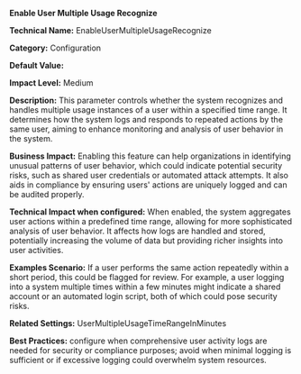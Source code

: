 **Enable User Multiple Usage Recognize**

**Technical Name:** EnableUserMultipleUsageRecognize

**Category:** Configuration

**Default Value:**

**Impact Level:** Medium

**Description:** This parameter controls whether the system recognizes and handles multiple usage instances of a user within a specified time range. It determines how the system logs and responds to repeated actions by the same user, aiming to enhance monitoring and analysis of user behavior in the system.

**Business Impact:** Enabling this feature can help organizations in identifying unusual patterns of user behavior, which could indicate potential security risks, such as shared user credentials or automated attack attempts. It also aids in compliance by ensuring users' actions are uniquely logged and can be audited properly.

**Technical Impact when configured:** When enabled, the system aggregates user actions within a predefined time range, allowing for more sophisticated analysis of user behavior. It affects how logs are handled and stored, potentially increasing the volume of data but providing richer insights into user activities.

**Examples Scenario:** If a user performs the same action repeatedly within a short period, this could be flagged for review. For example, a user logging into a system multiple times within a few minutes might indicate a shared account or an automated login script, both of which could pose security risks.

**Related Settings:** UserMultipleUsageTimeRangeInMinutes

**Best Practices:** configure when comprehensive user activity logs are needed for security or compliance purposes; avoid when minimal logging is sufficient or if excessive logging could overwhelm system resources.